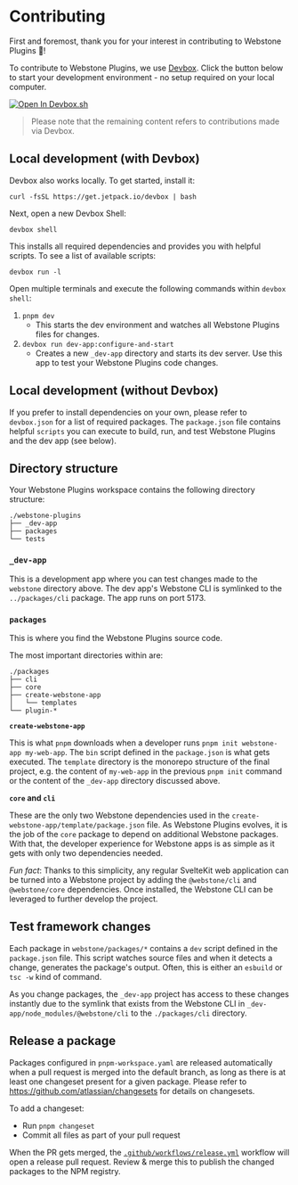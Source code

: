 # Contributing

First and foremost, thank you for your interest in contributing to Webstone Plugins 🎉!

To contribute to Webstone Plugins, we use [Devbox](https://github.com/jetpack-io/devbox). Click the button below to start your development environment - no setup required on your local computer.

[![Open In Devbox.sh](https://jetpack.io/img/devbox/open-in-devbox.svg)](https://devbox.sh/github.com/WebstoneHQ/webstone-plugins)

> Please note that the remaining content refers to contributions made via Devbox.

## Local development (with Devbox)

Devbox also works locally. To get started, install it:

```shell
curl -fsSL https://get.jetpack.io/devbox | bash
```

Next, open a new Devbox Shell:

```shell
devbox shell
```

This installs all required dependencies and provides you with helpful scripts. To see a list of available scripts:

```shell
devbox run -l
```

Open multiple terminals and execute the following commands within `devbox shell`:

1. `pnpm dev`
   - This starts the dev environment and watches all Webstone Plugins files for changes.
1. `devbox run dev-app:configure-and-start`
   - Creates a new `_dev-app` directory and starts its dev server. Use this app to test your Webstone Plugins code changes.

## Local development (without Devbox)

If you prefer to install dependencies on your own, please refer to `devbox.json` for a list of required packages. The `package.json` file contains helpful `scripts` you can execute to build, run, and test Webstone Plugins and the dev app (see below).

## Directory structure

Your Webstone Plugins workspace contains the following directory structure:

```
./webstone-plugins
├── _dev-app
├── packages
└── tests
```

### `_dev-app`

This is a development app where you can test changes made to the `webstone` directory above. The dev app's Webstone CLI is symlinked to the `../packages/cli` package. The app runs on port 5173.

### `packages`

This is where you find the Webstone Plugins source code.

The most important directories within are:

<!-- `tree -L 2 -I 'tests|dist|docs|node_modules|scripts|src' -d ./packages` -->

```
./packages
├── cli
├── core
├── create-webstone-app
│   └── templates
└── plugin-*
```

**`create-webstone-app`**

This is what `pnpm` downloads when a developer runs `pnpm init webstone-app my-web-app`. The `bin` script defined in the `package.json` is what gets executed. The `template` directory is the monorepo structure of the final project, e.g. the content of `my-web-app` in the previous `pnpm init` command or the content of the `_dev-app` directory discussed above.

**`core` and `cli`**

These are the only two Webstone dependencies used in the `create-webstone-app/template/package.json` file. As Webstone Plugins evolves, it is the job of the `core` package to depend on additional Webstone packages. With that, the developer experience for Webstone apps is as simple as it gets with only two dependencies needed.

_Fun fact_: Thanks to this simplicity, any regular SvelteKit web application can be turned into a Webstone project by adding the `@webstone/cli` and `@webstone/core` dependencies. Once installed, the Webstone CLI can be leveraged to further develop the project.

## Test framework changes

Each package in `webstone/packages/*` contains a `dev` script defined in the `package.json` file. This script watches source files and when it detects a change, generates the package's output. Often, this is either an `esbuild` or `tsc -w` kind of command.

As you change packages, the `_dev-app` project has access to these changes instantly due to the symlink that exists from the Webstone CLI in `_dev-app/node_modules/@webstone/cli` to the `./packages/cli` directory.

## Release a package

Packages configured in `pnpm-workspace.yaml` are released automatically when a pull request is merged into the default branch, as long as there is at least one changeset present for a given package. Please refer to https://github.com/atlassian/changesets for details on changesets.

To add a changeset:

- Run `pnpm changeset`
- Commit all files as part of your pull request

When the PR gets merged, the [`.github/workflows/release.yml`](.github/workflows/release.yml) workflow will open a release pull request. Review & merge this to publish the changed packages to the NPM registry.
